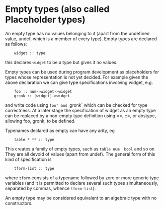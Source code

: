 # Empty types (also called Placeholder types)

An empty type has no values belonging to it (apart  from  the  undefined
value,  undef,  which  is  a  member  of  every  type).  Empty types are
declared as follows:

        widget :: type

this declares `widget` to be a type but gives it no values.

Empty types can be used during program development as  placeholders  for
types  whose  representation  is not yet decided.  For example given the
above declaration we can give type specifications involving widget, e.g.

        foo :: num->widget->widget
        gronk :: [widget]->widget

and write code using `foo' and `gronk` which can  be  checked  for  type
correctness.   At  a later stage the specification of widget as an empty
type can be replaced by a non-empty type definition using  ==,  ::=,  or
abstype, allowing foo, gronk, to be defined.

Typenames declared as empty can have any arity, eg

        table * ** :: type

This creates a family of empty types, such as `table num  bool`  and  so
on.  They are all devoid of values (apart from undef).  The general form
of this kind of specification is

        tform-list :: type
        
where `tform` consists of a typename followed by zero  or  more  generic
type  variables  (and  it  is  permitted  to  declare several such types
simultaneously, separated by commas, whence `tform-list`).

An empty type may be considered equivalent to an algebraic type with  no
constructors.

